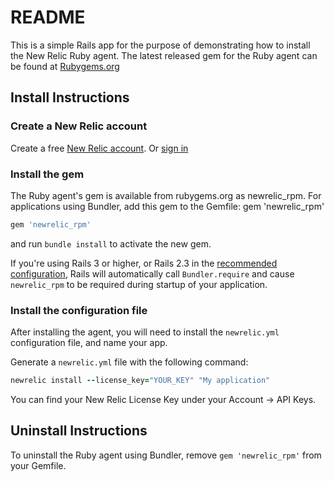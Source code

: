 # README

This is a simple Rails app for the purpose of demonstrating how to install the New Relic Ruby agent. The latest released gem for the Ruby agent can be found at [Rubygems.org](https://rubygems.org/gems/newrelic_rpm)

## Install Instructions

### Create a New Relic account
Create a free [New Relic account](https://newrelic.com/signup). Or [sign in](https://one.newrelic.com/)


### Install the gem
The Ruby agent's gem is available from rubygems.org as newrelic_rpm. For applications using Bundler, add this gem to the Gemfile:
gem 'newrelic_rpm'

```ruby
gem 'newrelic_rpm'
```

and run `bundle install` to activate the new gem.

If you're using Rails 3 or higher, or Rails 2.3 in the [recommended configuration](https://bundler.io/v1.12/rails3.html), Rails will automatically call `Bundler.require` and cause `newrelic_rpm` to be required during startup of your application.


### Install the configuration file
After installing the agent, you will need to install the `newrelic.yml` configuration file, and name your app. 

Generate a `newrelic.yml` file with the following command:

```ruby
newrelic install --license_key="YOUR_KEY" "My application"
```

You can find your New Relic License Key under your Account -> API Keys.


## Uninstall Instructions
To uninstall the Ruby agent using Bundler, remove `gem 'newrelic_rpm'` from your Gemfile.
